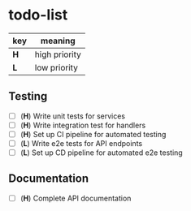 # todo-list

| key   | meaning       |
|-------|---------------|
| **H** | high priority |
| **L** | low priority  |

## Testing

- [ ] (**H**) Write unit tests for services
- [ ] (**H**) Write integration test for handlers
- [ ] (**H**) Set up CI pipeline for automated testing
- [ ] (**L**) Write e2e tests for API endpoints
- [ ] (**L**) Set up CD pipeline for automated e2e testing

## Documentation

- [ ] (**H**) Complete API documentation